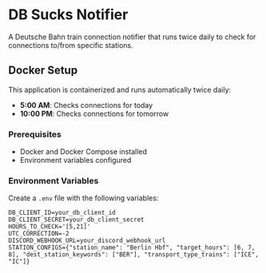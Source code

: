 # DB Sucks Notifier

A Deutsche Bahn train connection notifier that runs twice daily to check for connections to/from specific stations.

## Docker Setup

This application is containerized and runs automatically twice daily:
- **5:00 AM**: Checks connections for today
- **10:00 PM**: Checks connections for tomorrow

### Prerequisites

- Docker and Docker Compose installed
- Environment variables configured

### Environment Variables

Create a `.env` file with the following variables:

```env
DB_CLIENT_ID=your_db_client_id
DB_CLIENT_SECRET=your_db_client_secret
HOURS_TO_CHECK='[5,21]'
UTC_CORRECTION=-2
DISCORD_WEBHOOK_URL=your_discord_webhook_url
STATION_CONFIGS={"station_name": "Berlin Hbf", "target_hours": [6, 7, 8], "dest_station_keywords": ["BER"], "transport_type_trains": ["ICE", "IC"]}
```
